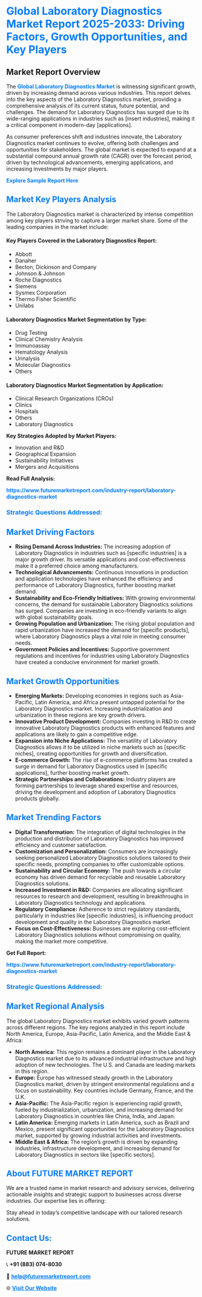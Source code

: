 <h1 style="color: #007BFF;">Global Laboratory Diagnostics Market Report 2025-2033: Driving Factors, Growth Opportunities, and Key Players</h1>

<section id="overview">
<h2>Market Report Overview</h2>
<p>The <a href="https://www.futuremarketreport.com/industry-report/laboratory-diagnostics-market" style="color: #007BFF; text-decoration: none;"><strong>Global Laboratory Diagnostics Market</strong></a> is witnessing significant growth, driven by increasing demand across various industries. This report delves into the key aspects of the Laboratory Diagnostics market, providing a comprehensive analysis of its current status, future potential, and challenges. The demand for Laboratory Diagnostics has surged due to its wide-ranging applications in industries such as [insert industries], making it a critical component in modern-day [applications].</p>
<p>As consumer preferences shift and industries innovate, the Laboratory Diagnostics market continues to evolve, offering both challenges and opportunities for stakeholders. The global market is expected to expand at a substantial compound annual growth rate (CAGR) over the forecast period, driven by technological advancements, emerging applications, and increasing investments by major players.</p>
</section>

<section id="overview">
<p><a href="https://www.futuremarketreport.com/request-sample/reportId=127378" style="color: #007BFF; text-decoration: none;"><strong>Explore Sample Report Here</strong></a></p>
</section>

<section id="key-players">
<h2 style="color: #007BFF;">Market Key Players Analysis</h2>
<p>The Laboratory Diagnostics market is characterized by intense competition among key players striving to capture a larger market share. Some of the leading companies in the market include:</p>
<h4>Key Players Covered in the Laboratory Diagnostics Report:</h4>
<ul><li>Abbott</li><li>Danaher</li><li>Becton, Dickinson and Company</li><li>Johnson &amp; Johnson</li><li>Roche Diagnostics</li><li>Siemens</li><li>Sysmex Corporation</li><li>Thermo Fisher Scientific</li><li>Unilabs</li></ul>
<h4>Laboratory Diagnostics Market Segmentation by Type:</h4>
<ul><li>Drug Testing</li><li>Clinical Chemistry Analysis</li><li>Immunoassay</li><li>Hematology Analysis</li><li>Urinalysis</li><li>Molecular Diagnostics</li><li>Others</li></ul>

<h4>Laboratory Diagnostics Market Segmentation by Application:</h4>
<ul><li>Clinical Research Organizations (CROs)</li><li>Clinics</li><li>Hospitals</li><li>Others</li><li>Laboratory Diagnostics</li></ul>
<p><strong>Key Strategies Adopted by Market Players:</strong></p>
<ul>
<li>Innovation and R&D</li>
<li>Geographical Expansion</li>
<li>Sustainability Initiatives</li>
<li>Mergers and Acquisitions</li>
</ul>
</section>

<section>
<p><strong>Read Full Analysis: </strong></p><a href="https://www.futuremarketreport.com/industry-report/laboratory-diagnostics-market" style="color: #007BFF; text-decoration: none;"><strong>https://www.futuremarketreport.com/industry-report/laboratory-diagnostics-market</strong></a>
<h3 style="color: #007BFF;">Strategic Questions Addressed:</h3>
</section>

<section id="driving-factors">
<h2 style="color: #007BFF;">Market Driving Factors</h2>
<ul>
<li><strong>Rising Demand Across Industries:</strong> The increasing adoption of Laboratory Diagnostics in industries such as [specific industries] is a major growth driver. Its versatile applications and cost-effectiveness make it a preferred choice among manufacturers.</li>
<li><strong>Technological Advancements:</strong> Continuous innovations in production and application technologies have enhanced the efficiency and performance of Laboratory Diagnostics, further boosting market demand.</li>
<li><strong>Sustainability and Eco-Friendly Initiatives:</strong> With growing environmental concerns, the demand for sustainable Laboratory Diagnostics solutions has surged. Companies are investing in eco-friendly variants to align with global sustainability goals.</li>
<li><strong>Growing Population and Urbanization:</strong> The rising global population and rapid urbanization have increased the demand for [specific products], where Laboratory Diagnostics plays a vital role in meeting consumer needs.</li>
<li><strong>Government Policies and Incentives:</strong> Supportive government regulations and incentives for industries using Laboratory Diagnostics have created a conducive environment for market growth.</li>
</ul>
</section>

<section id="growth-opportunities">
<h2 style="color: #007BFF;">Market Growth Opportunities</h2>
<ul>
<li><strong>Emerging Markets:</strong> Developing economies in regions such as Asia-Pacific, Latin America, and Africa present untapped potential for the Laboratory Diagnostics market. Increasing industrialization and urbanization in these regions are key growth drivers.</li>
<li><strong>Innovative Product Development:</strong> Companies investing in R&D to create innovative Laboratory Diagnostics products with enhanced features and applications are likely to gain a competitive edge.</li>
<li><strong>Expansion into Niche Applications:</strong> The versatility of Laboratory Diagnostics allows it to be utilized in niche markets such as [specific niches], creating opportunities for growth and diversification.</li>
<li><strong>E-commerce Growth:</strong> The rise of e-commerce platforms has created a surge in demand for Laboratory Diagnostics used in [specific applications], further boosting market growth.</li>
<li><strong>Strategic Partnerships and Collaborations:</strong> Industry players are forming partnerships to leverage shared expertise and resources, driving the development and adoption of Laboratory Diagnostics products globally.</li>
</ul>
</section>

<section id="trending-factors">
<h2 style="color: #007BFF;">Market Trending Factors</h2>
<ul>
<li><strong>Digital Transformation:</strong> The integration of digital technologies in the production and distribution of Laboratory Diagnostics has improved efficiency and customer satisfaction.</li>
<li><strong>Customization and Personalization:</strong> Consumers are increasingly seeking personalized Laboratory Diagnostics solutions tailored to their specific needs, prompting companies to offer customizable options.</li>
<li><strong>Sustainability and Circular Economy:</strong> The push towards a circular economy has driven demand for recyclable and reusable Laboratory Diagnostics solutions.</li>
<li><strong>Increased Investment in R&D:</strong> Companies are allocating significant resources to research and development, resulting in breakthroughs in Laboratory Diagnostics technology and applications.</li>
<li><strong>Regulatory Compliance:</strong> Adherence to strict regulatory standards, particularly in industries like [specific industries], is influencing product development and quality in the Laboratory Diagnostics market.</li>
<li><strong>Focus on Cost-Effectiveness:</strong> Businesses are exploring cost-efficient Laboratory Diagnostics solutions without compromising on quality, making the market more competitive.</li>
</ul>
</section>

<section>
<p><strong>Get Full Report: </strong></p><a href="https://www.futuremarketreport.com/industry-report/laboratory-diagnostics-market" style="color: #007BFF; text-decoration: none;"><strong>https://www.futuremarketreport.com/industry-report/laboratory-diagnostics-market</strong></a>
<h3 style="color: #007BFF;">Strategic Questions Addressed:</h3>
</section>


<section id="regional-analysis">
<h2 style="color: #007BFF;">Market Regional Analysis</h2>
<p>The global Laboratory Diagnostics market exhibits varied growth patterns across different regions. The key regions analyzed in this report include North America, Europe, Asia-Pacific, Latin America, and the Middle East & Africa:</p>
<ul>
<li><strong>North America:</strong> This region remains a dominant player in the Laboratory Diagnostics market due to its advanced industrial infrastructure and high adoption of new technologies. The U.S. and Canada are leading markets in this region.</li>
<li><strong>Europe:</strong> Europe has witnessed steady growth in the Laboratory Diagnostics market, driven by stringent environmental regulations and a focus on sustainability. Key countries include Germany, France, and the U.K.</li>
<li><strong>Asia-Pacific:</strong> The Asia-Pacific region is experiencing rapid growth, fueled by industrialization, urbanization, and increasing demand for Laboratory Diagnostics in countries like China, India, and Japan.</li>
<li><strong>Latin America:</strong> Emerging markets in Latin America, such as Brazil and Mexico, present significant opportunities for the Laboratory Diagnostics market, supported by growing industrial activities and investments.</li>
<li><strong>Middle East & Africa:</strong> The region’s growth is driven by expanding industries, infrastructure development, and increasing demand for Laboratory Diagnostics in sectors like [specific sectors].</li>
</ul>
</section>

<footer>
<h2 style="color: #007BFF;">About FUTURE MARKET REPORT</h2>
<p>We are a trusted name in market research and advisory services, delivering actionable insights and strategic support to businesses across diverse industries. Our expertise lies in offering:</p>

<p>Stay ahead in today’s competitive landscape with our tailored research solutions.</p>

<h2 style="color: #007BFF;">Contact Us:</h2>
<p><strong>FUTURE MARKET REPORT</strong></p>
<p>📞 <strong>+91 (883) 074-8030</strong></p>
<p>📧 <strong><a href="mailto:help@futuremarketreport.com" style="color: #007BFF;">help@futuremarketreport.com</a></strong></p>
<p>🌐 <strong><a href="https://www.futuremarketreport.com/" style="color: #007BFF;">Visit Our Website</a></strong></p>
</footer>